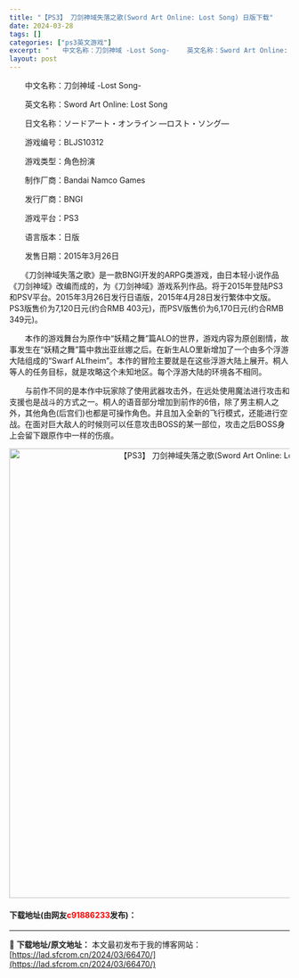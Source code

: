 ```yaml
---
title: "【PS3】 刀剑神域失落之歌(Sword Art Online: Lost Song) 日版下载"
date: 2024-03-28
tags: []
categories: ["ps3英文游戏"]
excerpt: "　　中文名称：刀剑神域 -Lost Song- 　　英文名称：Sword Art Online: Lost Song 　　日文名称：ソードアート・オンライン &mdash;ロスト・ソング&mdash; 　　游戏编号：BLJS10312 　　游戏类型：角色扮演 　　制作厂商：Bandai Namco &hellip;"
layout: post
---
```


 <p>　　中文名称：刀剑神域 -Lost Song-</p> <p>　　英文名称：Sword Art Online: Lost Song</p> <p>　　日文名称：ソードアート・オンライン &mdash;ロスト・ソング&mdash;</p> <p>　　游戏编号：BLJS10312</p> <p>　　游戏类型：角色扮演</p> <p>　　制作厂商：Bandai Namco Games</p> <p>　　发行厂商：BNGI</p> <p>　　游戏平台：PS3</p> <p>　　语言版本：日版</p> <p>　　发售日期：2015年3月26日</p> <p>　　《刀剑神域失落之歌》是一款BNGI开发的ARPG类游戏，由日本轻小说作品《刀剑神域》改编而成的，为《刀剑神域》游戏系列作品。将于2015年登陆PS3和PSV平台。2015年3月26日发行日语版，2015年4月28日发行繁体中文版。PS3版售价为7,120日元(约合RMB 403元)，而PSV版售价为6,170日元(约合RMB 349元)。</p> <p>　　本作的游戏舞台为原作中&ldquo;妖精之舞&rdquo;篇ALO的世界，游戏内容为原创剧情，故事发生在&ldquo;妖精之舞&rdquo;篇中救出亚丝娜之后。在新生ALO里新增加了一个由多个浮游大陆组成的&ldquo;Swarf ALfheim&rdquo;。本作的冒险主要就是在这些浮游大陆上展开。桐人等人的任务目标，就是攻略这个未知地区。每个浮游大陆的环境各不相同。</p> <p>　　与前作不同的是本作中玩家除了使用武器攻击外，在远处使用魔法进行攻击和支援也是战斗的方式之一。桐人的语音部分增加到前作的6倍，除了男主桐人之外，其他角色(后宫们)也都是可操作角色。并且加入全新的飞行模式，还能进行空战。在面对巨大敌人的时候则可以任意攻击BOSS的某一部位，攻击之后BOSS身上会留下跟原作中一样的伤痕。</p> <p align="center"><img align="" border="0" src="https://lad.sfcrom.cn/wp-content/uploads/2024/03/20240328_66051bc32dbdb.jpg" width="807" alt="【PS3】 刀剑神域失落之歌(Sword Art Online: Lost Song) 日版下载" /></p> <p><h4>下载地址(由网友<font color="red">c91886233</font>发布)：</h4></p> 

---
📖 **下载地址/原文地址：** 本文最初发布于我的博客网站：[https://lad.sfcrom.cn/2024/03/66470/](https://lad.sfcrom.cn/2024/03/66470/)
